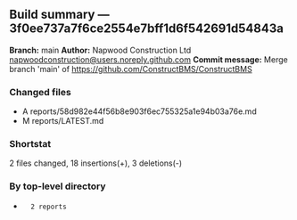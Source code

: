 ## Build summary — 3f0ee737a7f6ce2554e7bff1d6f542691d54843a

**Branch:** main
**Author:** Napwood Construction Ltd <napwoodconstruction@users.noreply.github.com>
**Commit message:** Merge branch 'main' of https://github.com/ConstructBMS/ConstructBMS

### Changed files
 - A	reports/58d982e44f56b8e903f6ec755325a1e94b03a76e.md
 - M	reports/LATEST.md

### Shortstat
 2 files changed, 18 insertions(+), 3 deletions(-)

### By top-level directory
 -       2 reports
